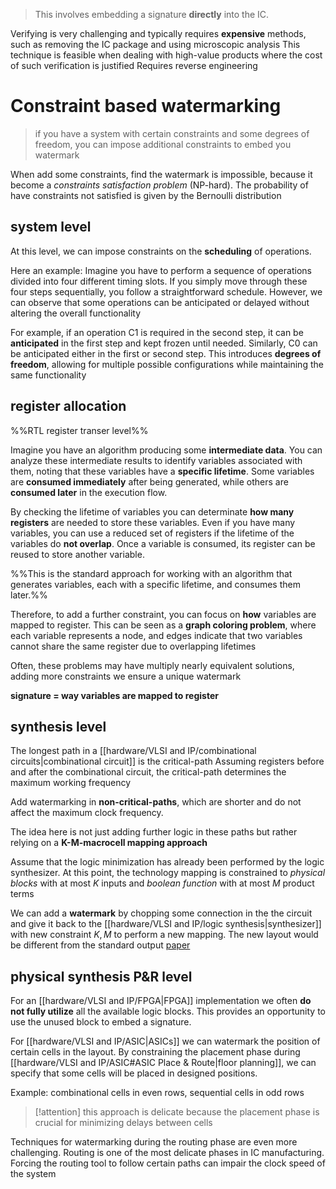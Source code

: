 
>This involves embedding a signature **directly** into the IC.

Verifying is very challenging and typically requires **expensive** methods, such as removing the IC package and using microscopic analysis
This technique is feasible when dealing with high-value products where the cost of such verification is justified
Requires reverse engineering

# Constraint based watermarking
> if you have a system with certain constraints and some degrees of freedom, you can impose additional constraints to embed you watermark

When add some constraints, find the watermark is impossible, because it become a *constraints satisfaction problem* (NP-hard). The probability of have constraints not satisfied is given by the Bernoulli distribution


## system level

At this level, we can impose constraints on the **scheduling** of operations. 

Here an example: 
Imagine you have to perform a sequence of operations divided into four different timing slots. If you simply move through these four steps sequentially, you follow a straightforward schedule. However, we can observe that some operations can be anticipated or delayed without altering the overall functionality


For example, if an operation C1 is required in the second step, it can be **anticipated** in the first step and kept frozen until needed. Similarly, C0 can be anticipated either in the first or second step. This introduces **degrees of freedom**, allowing for multiple possible configurations while maintaining the same functionality


## register allocation 
%%RTL register transer level%%

Imagine you have an algorithm producing some **intermediate data**. You can analyze these intermediate results to identify variables associated with them, noting that these variables have a **specific lifetime**. Some variables are **consumed immediately** after being generated, while others are **consumed later** in the execution flow.

By checking the lifetime of variables you can determinate **how many registers** are needed to store these variables. Even if you have many variables, you can use a reduced set of registers if the lifetime of the variables do **not overlap**. Once a variable is consumed, its register can be reused to store another variable.

%%This is the standard approach for working with an algorithm that generates variables, each with a specific lifetime, and consumes them later.%%

Therefore, to add a further constraint, you can focus on **how** variables are mapped to register. This can be seen as a **graph coloring problem**, where each variable represents a node, and edges indicate that two variables cannot share the same register due to overlapping lifetimes

Often, these problems may have multiply nearly equivalent solutions, adding more constraints we ensure a unique watermark

**signature = way variables are mapped to register**


## synthesis level
The longest path in a [[hardware/VLSI and IP/combinational circuits|combinational circuit]] is the critical-path
Assuming registers before and after the combinational circuit, the critical-path determines the maximum working frequency

Add watermarking in **non-critical-paths**, which are shorter and do not affect the maximum clock frequency.

The idea here is not just adding further logic in these paths but rather relying on a **K-M-macrocell mapping approach**

Assume that the logic minimization has already been performed by the logic synthesizer. At this point, the technology mapping is constrained to *physical blocks* with at most $K$ inputs and *boolean function* with at most $M$ product terms

We can add a **watermark** by chopping some connection in the the circuit and give it back to the [[hardware/VLSI and IP/logic synthesis|synthesizer]] with new constraint $K,M$ to perform a new mapping. The new layout would be different from the standard output
[paper](https://dl.acm.org/doi/pdf/10.1145/337292.337328)




## physical synthesis P&R level
For an [[hardware/VLSI and IP/FPGA|FPGA]] implementation we often **do not fully utilize** all the available logic blocks. This provides an opportunity to use the unused block to embed a signature.  

For [[hardware/VLSI and IP/ASIC|ASICs]] we can watermark the position of certain cells in the layout. By constraining the placement phase during [[hardware/VLSI and IP/ASIC#ASIC Place & Route|floor planning]], we can specify that some cells will be placed in designed positions. 

Example: combinational cells in even rows, sequential cells in odd rows


> [!attention] this approach is delicate
> because the placement phase is crucial for minimizing delays between cells

Techniques for watermarking during the routing phase are even more challenging. Routing is one of the most delicate phases in IC manufacturing. Forcing the routing tool to follow certain paths can impair the clock speed of the system